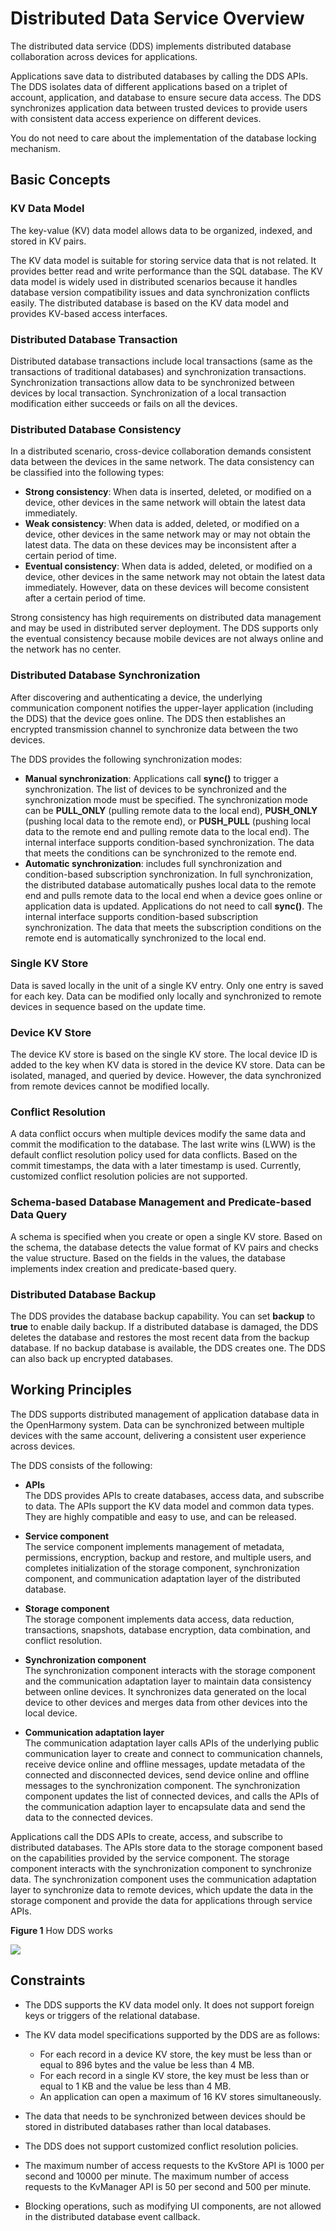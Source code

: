 # Distributed Data Service Overview

The distributed data service (DDS) implements distributed database collaboration across devices for applications.

Applications save data to distributed databases by calling the DDS APIs. The DDS isolates data of different applications based on a triplet of account, application, and database to ensure secure data access. The DDS synchronizes application data between trusted devices to provide users with consistent data access experience on different devices.

You do not need to care about the implementation of the database locking mechanism.


## Basic Concepts

### KV Data Model

The key-value (KV) data model allows data to be organized, indexed, and stored in KV pairs.

The KV data model is suitable for storing service data that is not related. It provides better read and write performance than the SQL database. The KV data model is widely used in distributed scenarios because it handles database version compatibility issues and data synchronization conflicts easily. The distributed database is based on the KV data model and provides KV-based access interfaces.

### Distributed Database Transaction

Distributed database transactions include local transactions (same as the transactions of traditional databases) and synchronization transactions. Synchronization transactions allow data to be synchronized between devices by local transaction. Synchronization of a local transaction modification either succeeds or fails on all the devices.

### Distributed Database Consistency

In a distributed scenario, cross-device collaboration demands consistent data between the devices in the same network. The data consistency can be classified into the following types:

- **Strong consistency**: When data is inserted, deleted, or modified on a device, other devices in the same network will obtain the latest data immediately.
- **Weak consistency**: When data is added, deleted, or modified on a device, other devices in the same network may or may not obtain the latest data. The data on these devices may be inconsistent after a certain period of time.
- **Eventual consistency**: When data is added, deleted, or modified on a device, other devices in the same network may not obtain the latest data immediately. However, data on these devices will become consistent after a certain period of time.

Strong consistency has high requirements on distributed data management and may be used in distributed server deployment. The DDS supports only the eventual consistency because mobile devices are not always online and the network has no center.

### Distributed Database Synchronization

After discovering and authenticating a device, the underlying communication component notifies the upper-layer application (including the DDS) that the device goes online. The DDS then establishes an encrypted transmission channel to synchronize data between the two devices.

The DDS provides the following synchronization modes:

- **Manual synchronization**: Applications call **sync()** to trigger a synchronization. The list of devices to be synchronized and the synchronization mode must be specified. The synchronization mode can be **PULL_ONLY** (pulling remote data to the local end), **PUSH_ONLY** (pushing local data to the remote end), or **PUSH_PULL** (pushing local data to the remote end and pulling remote data to the local end). The internal interface supports condition-based synchronization. The data that meets the conditions can be synchronized to the remote end.
- **Automatic synchronization**: includes full synchronization and condition-based subscription synchronization. In full synchronization, the distributed database automatically pushes local data to the remote end and pulls remote data to the local end when a device goes online or application data is updated. Applications do not need to call **sync()**. The internal interface supports condition-based subscription synchronization. The data that meets the subscription conditions on the remote end is automatically synchronized to the local end.

### Single KV Store

Data is saved locally in the unit of a single KV entry. Only one entry is saved for each key. Data can be modified only locally and synchronized to remote devices in sequence based on the update time.

### Device KV Store

The device KV store is based on the single KV store. The local device ID is added to the key when KV data is stored in the device KV store. Data can be isolated, managed, and queried by device. However, the data synchronized from remote devices cannot be modified locally.

### Conflict Resolution

A data conflict occurs when multiple devices modify the same data and commit the modification to the database. The last write wins (LWW) is the default conflict resolution policy used for data conflicts. Based on the commit timestamps, the data with a later timestamp is used. Currently, customized conflict resolution policies are not supported.

### Schema-based Database Management and Predicate-based Data Query 

A schema is specified when you create or open a single KV store. Based on the schema, the database detects the value format of KV pairs and checks the value structure. Based on the fields in the values, the database implements index creation and predicate-based query.

### Distributed Database Backup

The DDS provides the database backup capability. You can set **backup** to **true** to enable daily backup. If a distributed database is damaged, the DDS deletes the database and restores the most recent data from the backup database. If no backup database is available, the DDS creates one. The DDS can also back up encrypted databases.


## Working Principles

The DDS supports distributed management of application database data in the OpenHarmony system. Data can be synchronized between multiple devices with the same account, delivering a consistent user experience across devices. 

The DDS consists of the following:

- **APIs**<br>The DDS provides APIs to create databases, access data, and subscribe to data. The APIs support the KV data model and common data types. They are highly compatible and easy to use, and can be released.

- **Service component**<br>The service component implements management of metadata, permissions, encryption, backup and restore, and multiple users, and completes initialization of the storage component, synchronization component, and communication adaptation layer of the distributed database.

- **Storage component**<br>The storage component implements data access, data reduction, transactions, snapshots, database encryption, data combination, and conflict resolution.

- **Synchronization component**<br>The synchronization component interacts with the storage component and the communication adaptation layer to maintain data consistency between online devices. It synchronizes data generated on the local device to other devices and merges data from other devices into the local device.

- **Communication adaptation layer**<br>The communication adaptation layer calls APIs of the underlying public communication layer to create and connect to communication channels, receive device online and offline messages, update metadata of the connected and disconnected devices, send device online and offline messages to the synchronization component. The synchronization component updates the list of connected devices, and calls the APIs of the communication adaption layer to encapsulate data and send the data to the connected devices.

Applications call the DDS APIs to create, access, and subscribe to distributed databases. The APIs store data to the storage component based on the capabilities provided by the service component. The storage component interacts with the synchronization component to synchronize data. The synchronization component uses the communication adaptation layer to synchronize data to remote devices, which update the data in the storage component and provide the data for applications through service APIs.


**Figure 1** How DDS works


![](figures/en-us_image_0000001183386164.png)


## Constraints

- The DDS supports the KV data model only. It does not support foreign keys or triggers of the relational database.

- The KV data model specifications supported by the DDS are as follows:

  - For each record in a device KV store, the key must be less than or equal to 896 bytes and the value be less than 4 MB.
  - For each record in a single KV store, the key must be less than or equal to 1 KB and the value be less than 4 MB.
  - An application can open a maximum of 16 KV stores simultaneously.

- The data that needs to be synchronized between devices should be stored in distributed databases rather than local databases.

- The DDS does not support customized conflict resolution policies.

- The maximum number of access requests to the KvStore API is 1000 per second and 10000 per minute. The maximum number of access requests to the KvManager API is 50 per second and 500 per minute.

- Blocking operations, such as modifying UI components, are not allowed in the distributed database event callback.
